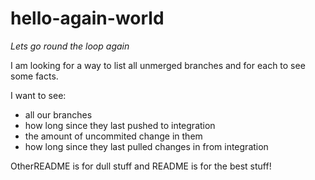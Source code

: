 # hello-again-world
*Lets go round the loop again*

I am looking for a way to list all unmerged branches and for each to see some facts.

I want to see:

 * all our branches
 * how long since they last pushed to integration
 * the amount of uncommited change in them
 * how long since they last pulled changes in from integration

OtherREADME is for dull stuff and README is for the best stuff!
